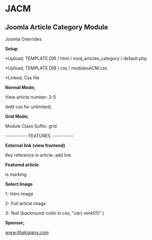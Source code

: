 # JACM
## Joomla Article Category Module

Joomla Overrides

**Setup**

*Upload; TEMPLATE DIR / html / mod_articles_category / default.php

*Upload; TEMPLATE DIR / css / modulesACM.css

*Linked; Css file

**Normal Mode;**

View article number: 2-5

(edit css for unlimited)

**Grid Mode;**

Module Class Suffix: grid

----------- FEATURES -----------

**External link (view frontend)**

Key reference in article: add link

**Featured article**

Is marking

**Select Image**

1- Intro image

2- Full article image

3- Null (backround-color in css, "var(-renk01)" )


**Sponsor;**

www.ithakiajans.com

